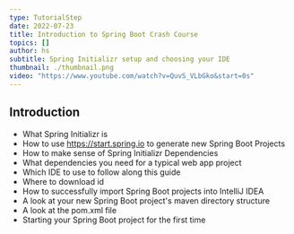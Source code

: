 ```yaml
---
type: TutorialStep
date: 2022-07-23
title: Introduction to Spring Boot Crash Course
topics: []
author: hs
subtitle: Spring Initializr setup and choosing your IDE
thumbnail: ./thumbnail.png
video: "https://www.youtube.com/watch?v=QuvS_VLbGko&start=0s"
---
```


## Introduction

- What Spring Initializr is
- How to use <https://start.spring.io> to generate new Spring Boot Projects
- How to make sense of Spring Initializr Dependencies
- What dependencies you need for a typical web app project
- Which IDE to use to follow along this guide
- Where to download id
- How to successfully import Spring Boot projects into IntelliJ IDEA
- A look at your new Spring Boot project's maven directory structure
- A look at the pom.xml file
- Starting your Spring Boot project for the first time
